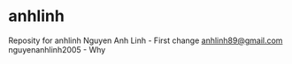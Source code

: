 anhlinh
=======

Reposity for anhlinh
Nguyen Anh Linh - First change
anhlinh89@gmail.com
nguyenanhlinh2005 - Why
